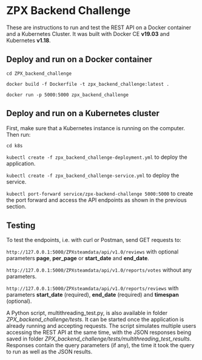 # ZPX Backend Challenge

These are instructions to run and test the REST API on a Docker container and a Kubernetes Cluster. It was built with Docker CE **v19.03** and Kubernetes **v1.18**.


## Deploy and run on a Docker container

`cd ZPX_backend_challenge`

`docker build -f Dockerfile -t zpx_backend_challenge:latest .`

`docker run -p 5000:5000 zpx_backend_challenge`

## Deploy and run on a Kubernetes cluster

First, make sure that a Kubernetes instance is running on the computer. Then run:

`cd k8s`

`kubectl create -f zpx_backend_challenge-deployment.yml` to deploy the application.

`kubectl create -f zpx_backend_challenge-service.yml` to deploy the service.

`kubectl port-forward service/zpx-backend-challenge 5000:5000` to create the port forward and access the API endpoints as shown in the previous section.

## Testing

To test the endpoints, i.e. with curl or Postman, send GET requests to:

`http://127.0.0.1:5000/ZPXsteamdata/api/v1.0/reviews` with optional parameters **page**, **per_page** or **start_date** and **end_date**.

`http://127.0.0.1:5000/ZPXsteamdata/api/v1.0/reports/votes` without any parameters.

`http://127.0.0.1:5000/ZPXsteamdata/api/v1.0/reports/reviews` with parameters **start_date** (required), **end_date** (required) and **timespan** (optional).

A Python script, multithreading_test.py, is also available in folder *ZPX_backend_challenge/tests*. It can be started once the application is already running and accepting requests. The script simulates multiple users accessing the REST API at the same time, with the JSON responses being saved in folder *ZPX_backend_challenge/tests/multithreading_test_results*. Responses contain the query parameters (if any), the time it took the query to run as well as the JSON results.
